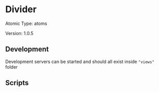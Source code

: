 # Divider

Atomic Type: atoms

Version: 1.0.5

## Development

Development servers can be started and should all exist inside `"views"` folder

## Scripts
